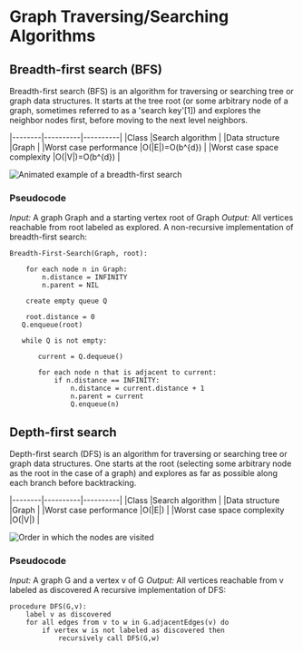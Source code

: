 # Graph Traversing/Searching Algorithms

## Breadth-first search (BFS)

Breadth-first search (BFS) is an algorithm for traversing or searching tree or graph data structures. It starts at the tree root (or some arbitrary node of a graph, sometimes referred to as a 'search key'[1]) and explores the neighbor nodes first, before moving to the next level neighbors.

|--------|----------|----------|
|Class   |Search algorithm     |
|Data structure  |Graph  |
|Worst case performance   |O(|E|)=O(b^{d})  |
|Worst case space complexity  |O(|V|)=O(b^{d})  |

![Animated example of a breadth-first search](https://en.wikipedia.org/wiki/File:Animated_BFS.gif)

### Pseudocode

*Input:* A graph Graph and a starting vertex root of Graph
*Output:* All vertices reachable from root labeled as explored.
A non-recursive implementation of breadth-first search:

```
Breadth-First-Search(Graph, root):

    for each node n in Graph:
        n.distance = INFINITY
        n.parent = NIL

    create empty queue Q

    root.distance = 0
   Q.enqueue(root)

   while Q is not empty:

       current = Q.dequeue()

       for each node n that is adjacent to current:
           if n.distance == INFINITY:
               n.distance = current.distance + 1
               n.parent = current
               Q.enqueue(n)
```

## Depth-first search

Depth-first search (DFS) is an algorithm for traversing or searching tree or graph data structures. One starts at the root (selecting some arbitrary node as the root in the case of a graph) and explores as far as possible along each branch before backtracking.

|--------|----------|----------|
|Class   |Search algorithm     |
|Data structure  |Graph  |
|Worst case performance   |O(|E|)  |
|Worst case space complexity  |O(|V|)  |

![Order in which the nodes are visited](https://en.wikipedia.org/wiki/File:Depth-first-tree.svg)

### Pseudocode
*Input:* A graph G and a vertex v of G
*Output:* All vertices reachable from v labeled as discovered
A recursive implementation of DFS:

```
procedure DFS(G,v):
    label v as discovered
    for all edges from v to w in G.adjacentEdges(v) do
        if vertex w is not labeled as discovered then
            recursively call DFS(G,w)
```